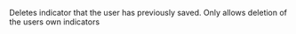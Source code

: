  Deletes indicator that the user has previously saved.
 Only allows deletion of the users own indicators
